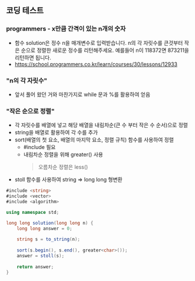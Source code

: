 ## 코딩 테스트
### programmers - x만큼 간격이 있는 n개의 숫자
- 함수 solution은 정수 n을 매개변수로 입력받습니다. n의 각 자릿수를 큰것부터 작은 순으로 정렬한 새로운 정수를 리턴해주세요. 예를들어 n이 118372면 873211을 리턴하면 됩니다.
- https://school.programmers.co.kr/learn/courses/30/lessons/12933

### "n의 각 자릿수"
- 앞서 풀어 왔던 거와 마찬가지로 while 문과 %를 활용하여 얻음
### "작은 순으로 정렬"
- 각 자릿수를 배열에 넣고 해당 배열을 내림차순(큰 수 부터 작은 수 순서)으로 정렬
- string을 배열로 활용하여 각 수를 추가
- sort(배열의 첫 요소, 배열의 마지막 요소, 정렬 규칙) 함수를 사용하여 정렬
  - #include <algorithm> 필요
  - 내림차순 정렬을 위해 greater<type>() 사용
    > 오름차순 정렬은 less<type>()
- stoll 함수를 사용하여 string => long long 형변환

```c#
#include <string>
#include <vector>
#include <algorithm>

using namespace std;

long long solution(long long n) {
    long long answer = 0;
    
    string s = to_string(n);
    
    sort(s.begin(), s.end(), greater<char>());
    answer = stoll(s);
    
    return answer;
}
```
